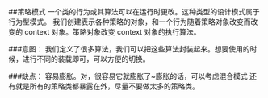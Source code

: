 ##策略模式
一个类的行为或其算法可以在运行时更改。这种类型的设计模式属于行为型模式。
我们创建表示各种策略的对象，和一个行为随着策略对象改变而改变的 context 对象。策略对象改变 context 对象的执行算法。

###意图：
我们定义了很多算法，我们可以把这些算法封装起来。想要使用的时候，进行不同的装载即可，可以方便的切换。

###缺点：
容易膨胀。对，很容易它就膨胀了~膨胀的话，可以考虑混合模式
还有就是所有的策略类都暴露在外，尽量不要做太多的策略类。